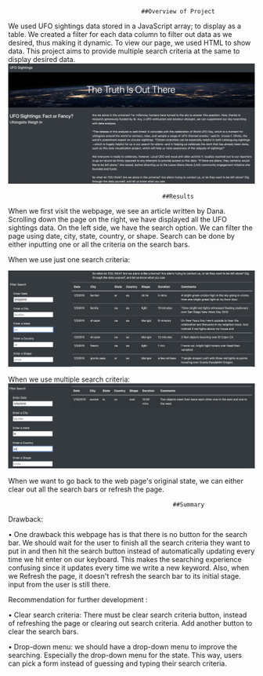                                           ##Overview of Project
We used UFO sightings data stored in a JavaScript array; to display as a table. We created a filter for each data column to filter out data as we desired, thus making it dynamic. To view our page, we used HTML to show data. This project aims to provide multiple search criteria at the same to display desired data.
![](https://github.com/smzd/UFO_Analysis/blob/main/Resources/UFO_page.png)

                                                ##Results

When we first visit the webpage, we see an article written by Dana. Scrolling down the page on the right, we have displayed all the UFO sightings data. On the left side, we have the search option. We can filter the page using date, city, state, country, or shape. Search can be done by either inputting one or all the criteria on the search bars. 

When we use just one search criteria:


![](https://github.com/smzd/UFO_Analysis/blob/main/Resources/searchBar.png)

When we use multiple search criteria:
![](https://github.com/smzd/UFO_Analysis/blob/main/Resources/multiple_search.png)

When we want to go back to the web page's original state, we can either clear out all the search bars or refresh the page.

                                                   ##Summary

Drawback:

•	One drawback this webpage has is that there is no button for the search bar. We should wait for the user to finish all the search criteria they want to put in and then hit the search button instead of automatically updating every time we hit enter on our keyboard. This makes the searching experience confusing since it updates every time we write a new keyword. Also, when we Refresh the page, it doesn't refresh the search bar to its initial stage. input from the user is still there.

Recommendation for further development :

•	Clear search criteria: There must be clear search criteria button, instead of refreshing the page or clearing out search criteria. Add another button to clear the search bars. 

•	Drop-down menu: we should have a drop-down menu to improve the searching. Especially the drop-down menu for the state. This way, users can pick a form instead of guessing and typing their search criteria.
